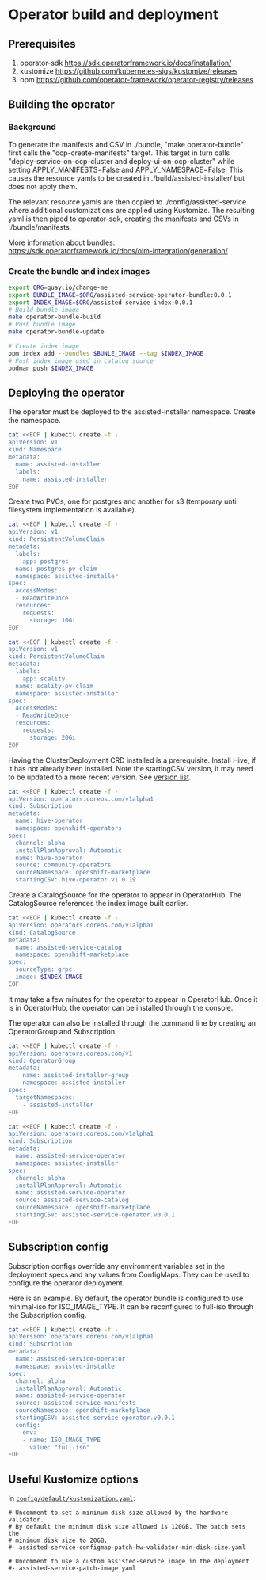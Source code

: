 # Operator build and deployment

## Prerequisites

1. operator-sdk <https://sdk.operatorframework.io/docs/installation/>
2. kustomize <https://github.com/kubernetes-sigs/kustomize/releases>
3. opm <https://github.com/operator-framework/operator-registry/releases>

## Building the operator

### Background

To generate the manifests and CSV in ./bundle, "make operator-bundle" first calls the "ocp-create-manifests" target. This target in turn calls "deploy-service-on-ocp-cluster and deploy-ui-on-ocp-cluster" while setting APPLY_MANIFESTS=False and APPLY_NAMESPACE=False. This causes the resource yamls to be created in ./build/assisted-installer/ but does not apply them.

The relevant resource yamls are then copied to ./config/assisted-service where additional customizations are applied using Kustomize. The resulting yaml is then piped to operator-sdk, creating the manifests and CSVs in ./bundle/manifests.

More information about bundles: <https://sdk.operatorframework.io/docs/olm-integration/generation/>

### Create the bundle and index images

```bash
export ORG=quay.io/change-me
export BUNDLE_IMAGE=$ORG/assisted-service-operator-bundle:0.0.1
export INDEX_IMAGE=$ORG/assisted-service-index:0.0.1
# Build bundle image
make operator-bundle-build
# Push bundle image
make operator-bundle-update

# Create index image
opm index add --bundles $BUNLE_IMAGE --tag $INDEX_IMAGE
# Push index image used in catalog source
podman push $INDEX_IMAGE
```

## Deploying the operator

The operator must be deployed to the assisted-installer namespace. Create the namespace.

```bash
cat <<EOF | kubectl create -f -
apiVersion: v1
kind: Namespace
metadata:
  name: assisted-installer
  labels:
    name: assisted-installer
EOF
```

Create two PVCs, one for postgres and another for s3 (temporary until filesystem implementation is available).

```bash
cat <<EOF | kubectl create -f -
apiVersion: v1
kind: PersistentVolumeClaim
metadata:
  labels:
    app: postgres
  name: postgres-pv-claim
  namespace: assisted-installer
spec:
  accessModes:
  - ReadWriteOnce
  resources:
    requests:
      storage: 10Gi
EOF

cat <<EOF | kubectl create -f -
apiVersion: v1
kind: PersistentVolumeClaim
metadata:
  labels:
    app: scality
  name: scality-pv-claim
  namespace: assisted-installer
spec:
  accessModes:
  - ReadWriteOnce
  resources:
    requests:
      storage: 20Gi
EOF
```

Having the ClusterDeployment CRD installed is a prerequisite.
Install Hive, if it has not already been installed. Note the
startingCSV version, it may need to be updated to a more
recent version. See [version list](https://github.com/operator-framework/community-operators/tree/master/community-operators/hive-operator).

``` bash
cat <<EOF | kubectl create -f -
apiVersion: operators.coreos.com/v1alpha1
kind: Subscription
metadata:
  name: hive-operator
  namespace: openshift-operators
spec:
  channel: alpha
  installPlanApproval: Automatic
  name: hive-operator
  source: community-operators
  sourceNamespace: openshift-marketplace
  startingCSV: hive-operator.v1.0.19
```

Create a CatalogSource for the operator to appear in OperatorHub.
The CatalogSource references the index image built earlier.

``` bash
cat <<EOF | kubectl create -f -
apiVersion: operators.coreos.com/v1alpha1
kind: CatalogSource
metadata:
  name: assisted-service-catalog
  namespace: openshift-marketplace
spec:
  sourceType: grpc
  image: $INDEX_IMAGE
EOF
```

It may take a few minutes for the operator to appear in OperatorHub.
Once it is in OperatorHub, the operator can be installed through the
console.

The operator can also be installed through the command line by creating
an OperatorGroup and Subscription.

``` bash
cat <<EOF | kubectl create -f -
apiVersion: operators.coreos.com/v1
kind: OperatorGroup
metadata:
    name: assisted-installer-group
    namespace: assisted-installer
spec:
  targetNamespaces:
    - assisted-installer
EOF

cat <<EOF | kubectl create -f -
apiVersion: operators.coreos.com/v1alpha1
kind: Subscription
metadata:
  name: assisted-service-operator
  namespace: assisted-installer 
spec:
  channel: alpha
  installPlanApproval: Automatic
  name: assisted-service-operator
  source: assisted-service-catalog
  sourceNamespace: openshift-marketplace
  startingCSV: assisted-service-operator.v0.0.1
EOF
```

## Subscription config

Subscription configs override any environment variables set in
the deployment specs and any values from ConfigMaps. They can be
used to configure the operator deployment.

Here is an example. By default, the operator bundle is configured
to use minimal-iso for ISO_IMAGE_TYPE. It can be reconfigured to 
full-iso through the Subscription config.

``` bash
cat <<EOF | kubectl create -f -
apiVersion: operators.coreos.com/v1alpha1
kind: Subscription
metadata:
  name: assisted-service-operator
  namespace: assisted-installer 
spec:
  channel: alpha
  installPlanApproval: Automatic
  name: assisted-service-operator
  source: assisted-service-manifests
  sourceNamespace: openshift-marketplace
  startingCSV: assisted-service-operator.v0.0.1
  config:
    env:
    - name: ISO_IMAGE_TYPE
      value: "full-iso"
EOF
```

## Useful Kustomize options

In [`config/default/kustomization.yaml`](https://github.com/openshift/assisted-service/blob/master/config/default/kustomization.yaml):

```
# Uncomment to set a mininum disk size allowed by the hardware validator.
# By default the minimum disk size allowed is 120GB. The patch sets the
# minimum disk size to 20GB.
#- assisted-service-configmap-patch-hw-validator-min-disk-size.yaml
```

```
# Uncomment to use a custom assisted-service image in the deployment
#- assisted-service-patch-image.yaml
```
